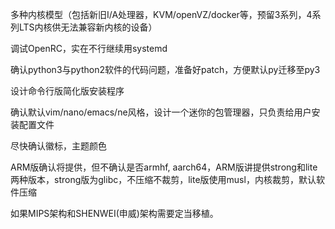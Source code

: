 多种内核模型（包括新旧I/A处理器，KVM/openVZ/docker等，预留3系列，4系列LTS内核供无法兼容新内核的设备）

调试OpenRC，实在不行继续用systemd

确认python3与python2软件的代码问题，准备好patch，方便默认py迁移至py3

设计命令行版简化版安装程序

确认默认vim/nano/emacs/ne风格，设计一个迷你的包管理器，只负责给用户安装配置文件

尽快确认徽标，主题颜色

ARM版确认将提供，但不确认是否armhf, aarch64，ARM版讲提供strong和lite两种版本，strong版为glibc，不压缩不裁剪，lite版使用musl，内核裁剪，默认软件压缩

如果MIPS架构和SHENWEI(申威)架构需要定当移植。
